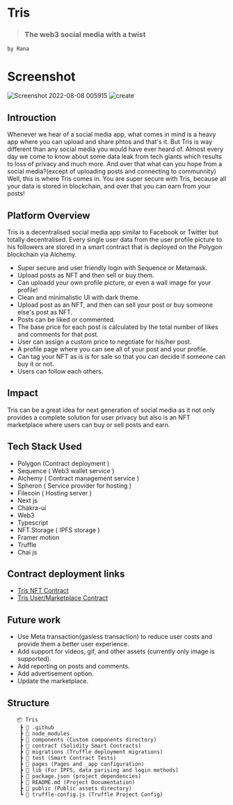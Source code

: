 # Tris
>### The web3 social media with a twist

`by Rana`

# Screenshot

![Screenshot 2022-08-08 005915](https://user-images.githubusercontent.com/86058409/183308843-1fd6a56c-d905-440c-aa82-a7893ea53d64.png)
![create](https://user-images.githubusercontent.com/86058409/183309299-d05b273c-c856-4526-9124-7dc82975f644.png)


## Introuction

Whenever we hear of a social media app, what comes in mind is a heavy app where you can upload and share phtos and  that's it. But Tris is way different than any social media you would have ever heard of.
Almost every day we come to know about some data leak from tech giants which results to loss of privacy and much more. And over that what can you hope from a social media?(except of uploading posts and connecting to communnity) Well, this is where Tris comes in. You are super secure with Tris, because all your data is stored in blockchain, and over that you can earn from your posts!

## Platform Overview

Tris is a decentralised social media app similar to Facebook or Twitter but totally decentralised. Every single user data from the user profile picture to his followers are stored in a smart contract that is deployed on the Polygon blockchain via Alchemy. 

- Super secure and user friendly login with Sequence or Metamask.
- Upload posts as NFT and then sell or buy them. 
- Can uploadd your own profile picture, or even a wall image for your profile!
- Clean and minimalistic UI with dark theme.
- Upload post as an NFT, and then can sell your post or buy someone else's post as NFT.
- Posts can be liked or commented. 
- The base price for each post is calculated by the total number of likes and comments for that post. 
- User can assign a custom price to negotiate for his/her post.
- A profile page where you can see all of your post and your profile. 
- Can tag your NFT as is is for sale so that you can decide if someone can buy it or not.
- Users can follow each others.

## Impact 

Tris can be a great idea for next generation of social media as it not only  provides a complete solution for user privacy but also is an NFT marketplace where users can buy or sell posts and earn. 


## Tech Stack Used

- Polygon (Contract deployment )
- Sequence ( Web3 wallet service )
- Alchemy ( Contract management service )
- Spheron ( Service provider for hosting )
- Filecoin ( Hosting server )
- Next js
- Chakra-ui
- Web3
- Typescript
- NFT.Storage ( IPFS storage )
- Framer motion
- Truffle
- Chai js

## Contract deployment links
- [Tris NFT Contract](https://mumbai.polygonscan.com/address/0x46C98595a9D8C83dfE6dfF11A0F6b47bEb7Fe7aD)
- [Tris User/Marketplace Contract](https://mumbai.polygonscan.com/address/0x9FD8476bC9D4D7A7eb3F8E99162B0f49424672b5)

## Future work

- Use Meta transaction(gasless transaction) to reduce user costs and provide them a better user experience.
- Add support for videos, gif, and other assets (currently only image is supported).
- Add reporting on posts and comments.
- Add advertisement option.
- Update the marketplace. 

## Structure

 ```
    📦 Tris
     ┣ 📂 .github
     ┣ 📂 node_modules
     ┣ 📂 components (Custom components directory)
     ┣ 📂 contract (Solidity Smart Contracts)
     ┣ 📂 migrations (Truffle deployment migrations)
     ┣ 📂 test (Smart Contract Tests)
     ┣ 📂 pages (Pages and _app configuration)
     ┣ 📂 lib (For IPFS, data parising and login methods)
     ┣ 📜 package.json (project dependencies)
     ┣ 📜 README.md (Project Documentation)
     ┣ 📜 public (Public assets directory)
     ┗ 📜 truffle-config.js (Truffle Project Config)
 ```
